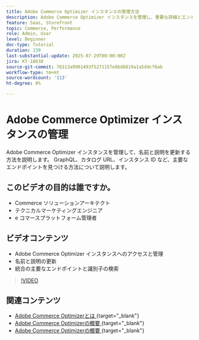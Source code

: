 ```yaml
---
title: Adobe Commerce Optimizer インスタンスの管理方法
description: Adobe Commerce Optimizer インスタンスを管理し、重要な詳細とエンドポイントを見つける方法を説明します
feature: Saas, Storefront
topic: Commerce, Performance
role: Admin, User
level: Beginner
doc-type: Tutorial
duration: 139
last-substantial-update: 2025-07-29T00:00:00Z
jira: KT-18638
source-git-commit: 76313a9901493f5271157e8bd8819a1a5ddcf6ab
workflow-type: tm+mt
source-wordcount: '113'
ht-degree: 0%

---
```



# Adobe Commerce Optimizer インスタンスの管理

Adobe Commerce Optimizer インスタンスを管理して、名前と説明を更新する方法を説明します。  GraphQL、カタログ URL、インスタンス ID など、主要なエンドポイントを見つける方法について説明します。

## このビデオの目的は誰ですか。

* Commerce ソリューションアーキテクト
* テクニカルマーケティングエンジニア
* e コマースプラットフォーム管理者

## ビデオコンテンツ

* Adobe Commerce Optimizer インスタンスへのアクセスと管理
* 名前と説明の更新
* 統合の主要なエンドポイントと識別子の検索

>[!VIDEO](https://video.tv.adobe.com/v/3470232?learn=on&enablevpops)

## 関連コンテンツ

* [Adobe Commerce Optimizerとは ](https://experienceleague.adobe.com/ja/docs/commerce/optimizer/overview){target="_blank"}
* [Adobe Commerce Optimizerの概要 ](https://experienceleague.adobe.com/ja/docs/commerce-learn/tutorials/adobe-commerce-optimizer/overview){target="_blank"}
* [Adobe Commerce Optimizerの概要 ](https://experienceleague.adobe.com/ja/docs/commerce/optimizer/get-started){target="_blank"}
